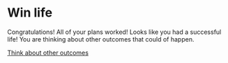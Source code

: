 # Win life

Congratulations! All of your plans worked! Looks like you had a successful life! You are thinking about other outcomes that could of happen.

[Think about other outcomes](../alarm-ring.md)
